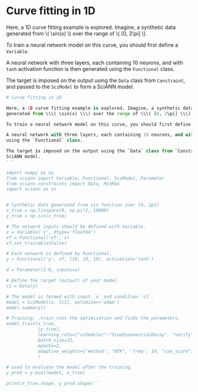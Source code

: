 
# Curve fitting in 1D

Here, a 1D curve fitting example is explored. Imagine, a synthetic data
generated from \\( \sin(x) \\) over the range of \\( [0, 2\pi] \\).

To train a neural network model on this curve, you should first define a `Variable`.

A neural network with three layers, each containing 10 neurons, and with `tanh` activation function is then generated
using the `Functional` class.

The target is imposed on the output using the `Data` class from `Constraint`, and passed to the `SciModel` to form a
SciANN model.


```python
# Curve fitting in 1D

Here, a 1D curve fitting example is explored. Imagine, a synthetic data
generated from \\\( \sin(x) \\\) over the range of \\\( [0, 2\pi] \\\).

To train a neural network model on this curve, you should first define a `Variable`.

A neural network with three layers, each containing 10 neurons, and with `tanh` activation function is then generated
using the `Functional` class.

The target is imposed on the output using the `Data` class from `Constraint`, and passed to the `SciModel` to form a
SciANN model.
'''

import numpy as np
from sciann import Variable, Functional, SciModel, Parameter
from sciann.constraints import Data, MinMax
import sciann as sn 


# Synthetic data generated from sin function over [0, 2pi]
x_true = np.linspace(0, np.pi*2, 10000)
y_true = np.sin(x_true)

# The network inputs should be defined with Variable.
x = Variable('x', dtype='float64')
xf = Functional('xf', x)
xf.set_trainable(False)

# Each network is defined by Functional.
y = Functional('y', xf, [10, 10, 10], activation='tanh')

d = Parameter(2.0, inputs=x)

# Define the target (output) of your model.
c1 = Data(y)

# The model is formed with input `x` and condition `c1`.
model = SciModel(x, [c1], optimizer='adam')
model.summary()

# Training: .train runs the optimization and finds the parameters.
model.train(x_true,
            [y_true],
            learning_rate={"scheduler":"SineExponentialDecay", "verify": True},
            batch_size=32,
            epochs=2,
            adaptive_weights={'method': "NTK", 'freq': 10, "use_score": True, "alpha": 1.}
            )

# used to evaluate the model after the training.
y_pred = y.eval(model, x_true)

print(x_true.shape, y_pred.shape)```